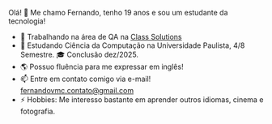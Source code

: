 Olá! 👋 Me chamo Fernando, tenho 19 anos e sou um estudante da tecnologia!

- 💼 Trabalhando na área de QA na [Class Solutions]([url](https://www.linkedin.com/company/class-solutions-ltda/mycompany/))
- 🏫 Estudando Ciência da Computação na Universidade Paulista, 4/8 Semestre. 🎓 Conclusão dez/2025.
- 🌎 Possuo fluência para me expressar em inglês!
- 📫 Entre em contato comigo via e-mail! fernandovmc.contato@gmail.com
- ⚡ Hobbies: Me interesso bastante em aprender outros idiomas, cinema e fotografia.

